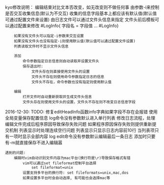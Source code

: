 kyo修改说明：
    编辑结束对比文本否改变，如无改变则不做任何事
    由参数-i来控制是否交互收集信息(默认为不交互)
    收集的信息字段基本上都应该有默认值(默认值可通过配置文件来设置)
    由日志文件可以通过文件头信息来指定
    文件头前后模板可以通过配置来修改
        #LogInfo{
            字段名 = 字段值
            ...
        #LogInfo}

        如果没有文件头可以指定-i参数来交互设置
        如果没有文件头也没有指定-i则使用默认值(默认值可以通过配置文件设置)
        列表读取文件时不显示文件头信息

        添加
            命令参数指定日志信息则自动读取并设置文件头
            保存退出时:
                文件头存在则直接使用文件头的设置
                文件头不存在则使用命令参数指定日志的信息
                文件头不存在，命令参数也没有指定则使用默认值

        编辑
            打开文件时自动重新获取并生成文件头信息
            文件头存在则使用文件头的设置，文件头不存在则不改变日志信息字段

2016-12-30:
    TODO:
        修复editHeadInfo函数info字典如果字段不存在会报错
        使用全局变量保存配置信息
        log命令没有参数默认进入单行列表
        修改日志流程，处理编辑文件完成后程序原因导致保存失败问题
            如果程序原因保存失败则提供重新提交机制
        列表显示时处理连续空行问题
        列表显示只显示日志内容前10行
        当列表项只有一项时显示全部内容
        log edit命令没有参数默认编辑最后一条日志
        添加时只要有-m就直接保存不进入编辑嚣

    遇到的问题:
        编辑时vim自动识别文件内容为mac平台(换行符是\r)导致保存格式有错
            vim可以通过set fileformat控制平台选择
                set fileformat=unix
            设置支持多平台的换行符: set fileformats=unix,mac,dos
            如果设置多平台时会自动选择, 有可能也会选择mac等


